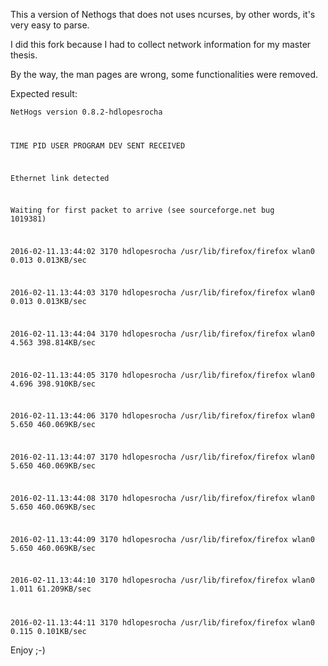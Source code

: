 This a version of Nethogs that does not uses ncurses, by other words, it's very easy to parse.

I did this fork because I had to collect network information for my master thesis.

By the way, the man pages are wrong, some functionalities were removed.

Expected result:

<code>NetHogs version 0.8.2-hdlopesrocha

TIME PID USER PROGRAM DEV SENT RECEIVED

Ethernet link detected

Waiting for first packet to arrive (see sourceforge.net bug 1019381)

2016-02-11.13:44:02	   3170	hdlopesrocha	/usr/lib/firefox/firefox	wlan0	     0.013	     0.013KB/sec

2016-02-11.13:44:03	   3170	hdlopesrocha	/usr/lib/firefox/firefox	wlan0	     0.013	     0.013KB/sec

2016-02-11.13:44:04	   3170	hdlopesrocha	/usr/lib/firefox/firefox	wlan0	     4.563	   398.814KB/sec

2016-02-11.13:44:05	   3170	hdlopesrocha	/usr/lib/firefox/firefox	wlan0	     4.696	   398.910KB/sec

2016-02-11.13:44:06	   3170	hdlopesrocha	/usr/lib/firefox/firefox	wlan0	     5.650	   460.069KB/sec


2016-02-11.13:44:07	   3170	hdlopesrocha	/usr/lib/firefox/firefox	wlan0	     5.650	   460.069KB/sec

2016-02-11.13:44:08	   3170	hdlopesrocha	/usr/lib/firefox/firefox	wlan0	     5.650	   460.069KB/sec


2016-02-11.13:44:09	   3170	hdlopesrocha	/usr/lib/firefox/firefox	wlan0	     5.650	   460.069KB/sec

2016-02-11.13:44:10	   3170	hdlopesrocha	/usr/lib/firefox/firefox	wlan0	     1.011	    61.209KB/sec

2016-02-11.13:44:11	   3170	hdlopesrocha	/usr/lib/firefox/firefox	wlan0	     0.115	     0.101KB/sec
</code>

Enjoy ;-)

